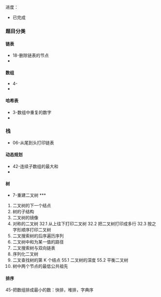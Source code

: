 进度：
- 已完成

### 题目分类

#### 链表
- 18-删除链表的节点
- 

#### 数组
- 4-
- 

#### 哈希表
- 3-数组中重复的数字
- 

### 栈
- 06-从尾到头打印链表







#### 动态规划

- 42-连续子数组的最大和
- 




#### 树

- 7-重建二叉树 ***

1. 二叉树的下一个结点
2.  树的子结构
3.  二叉树的镜像
4.  对称的二叉树
32.1 从上往下打印二叉树
32.2 把二叉树打印成多行
32.3 按之字形顺序打印二叉树
33. 二叉搜索树的后序遍历序列
34. 二叉树中和为某一值的路径
36. 二叉搜索树与双向链表
37. 序列化二叉树
54. 二叉查找树的第 K 个结点
55.1 二叉树的深度
55.2 平衡二叉树
68. 树中两个节点的最低公共祖先


#### 排序
45-把数组排成最小的数：快排，堆排，字典序